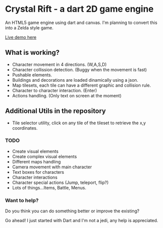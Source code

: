 # Crystal Rift - a dart 2D game engine

An HTML5 game engine using dart and canvas. I'm planning to convert this into a Zelda style game.

[Live demo here](http://foxxor.github.io/crystalrift-dart/gameengine.html)

## What is working?

* Character movement in 4 directions. (W,A,S,D)
* Character collission detection. (Buggy when the movement is fast)
* Pushable elements.
* Buildings and decorations are loaded dinamically using a json.
* Map tilesets, each tile can have a different graphic and collision rule.
* Character to character interaction. (Enter)
* Actions handling. (Only text on screen at the moment)

## Additional Utils in the repository

* Tile selector utility, click on any tile of the tileset to retrieve the x,y coordinates.

### TODO

* Create visual elements
* Create complex visual elements
* Different maps handling
* Camera movement with main character
* Text boxes for characters
* Character interactions
* Character special actions (Jump, teleport, flip?)
* Lots of things...Items, Battle, Menus.

### Want to help?

Do you think you can do something better or improve the existing?

Go ahead! I just started with Dart and I'm not a jedi, any help is appreciated.
